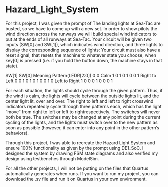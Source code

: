 # Hazard_Light_System
For this project, I was given the prompt of The landing lights at Sea-Tac are busted, so we have to come up with a new set. In order to show pilots the wind direction across the runways we will build special wind indicators to put at the ends of all runways at Sea-Tac.
Your circuit will be given two inputs (SW[0] and SW[1]), which indicates wind direction, and three lights to display the corresponding sequence of lights: Your circuit must also have a reset signal, that resets the machine to whatever state you choose, when key[0] is pressed (i.e. if you
hold the button down, the machine stays in that state).

SW[1] SW[0] Meaning Pattern(LEDR[2:0])
0 0 Calm 1 0 1
         0 1 0
0 1 Right to Left 0 0 1
                  0 1 0
                  1 0 0
1 0 Left to Right 1 0 0
                  0 1 0
                  0 0 1

For each situation, the lights should cycle through the given pattern. Thus, if the wind is calm,
the lights will cycle between the outside lights lit, and the center light lit, over and over. The
right to left and left to right crosswind indicators repeatedly cycle through three patterns each,
which has the light “move” from right to left or left to rightrespectively.
The switches will never both be true. The switches may be changed at any point during the
current cycling of the lights, and the lights must switch over to the new pattern as soon as
possible (however, it can enter into any point in the other pattern’s behaviors).

Through this project, I was able to recreate the Hazard Light System and ensure 100% functionality as given by the prompt using DE1_SoC. I designed the system by drawing FSM state diagrams and also verified my design using testbenches through ModelSim. 

For all the other projects, I will not be putting on the files that Quartus automatically generates when runs. If you want to run my project, you can download the .sv file and run it on Quartus in your own environment.
